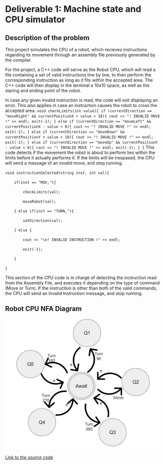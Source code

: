 # Deliverable 1: Machine state and CPU simulator

## Description of the problem
This project simulates the CPU of a robot, which recieves instructions regarding its movement through an assembly file previously generated by the compiler.

For the project, a C++ code will serve as the Robot CPU, which will read a file containing a set of valid instructions line by line, to then perform the corresponding instruction as long as it fits within the accepted area. The C++ code will then display in the terminal a 10x10 space, as well as the staring and ending point of the robot.

In case any given invalid instruction is read, the code will exit displaying an error. This also applies in case an instruction causes the robot to cross the accepted area.
`void checkLimits(int value){
    if (currentDirection == "moveRight" && currentPositionX + value > 10){
        cout << "! INVALID MOVE !" << endl;
        exit(-1);
    }
    else if (currentDirection == "moveLeft" && currentPositionX - value < 0){
        cout << "! INVALID MOVE !" << endl;
        exit(-1);
    }
    else if (currentDirection == "moveDown" && currentPositionY + value > 10){
        cout << "! INVALID MOVE !" << endl;
        exit(-1);
    }
    else if (currentDirection == "moveUp" && currentPositionY - value < 0){
        cout << "! INVALID MOVE !" << endl;
        exit(-1);
    }
}`
This code detects if the movement the robot is about to perform lies within the limits before it actually performs it. If the limits will be trespased, the CPU will send a message of an invalid move, and stop running.

`void instructionSelected(string inst, int val){`

`    if(inst == "MOV,"){`

`        checkLimits(val);`

`        moveRobot(val);`

`    } else if(inst == "TURN,"){`

`        setDirection(val);`

`    } else {`

`        cout << "\n! INVALID INSTRUCTION !" << endl;`

`        exit(-1);`

`    }`

`}`

This section of the CPU code is in charge of detecting the inctruction read from the Assembly File, and executes it depending on the type of command (Move or Turn). If the instruction is other than both of the valid commands, the CPU will send an Invalid Instruction message, and stop running.


## Robot CPU NFA Diagram
![My Little Robot NFA Diagram](NFA.jpg)

[Link to the source code](https://github.com/juanjosalco/My_Little_Robot)
